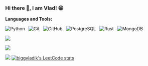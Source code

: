 ### Hi there 👋, I am Vlad! 😁






**Languages and Tools:** 


![Python](https://img.shields.io/badge/-Python-black?logo=Python&style=social)&nbsp;&nbsp;
![Git](https://img.shields.io/badge/-Git-black?logo=git&style=social)&nbsp;&nbsp;
![GitHub](https://img.shields.io/badge/-GitHub-black?logo=github&style=social)&nbsp;&nbsp;
![PostgreSQL](https://img.shields.io/badge/-PostgreSQL-black?logo=PostgreSQL&style=social)&nbsp;&nbsp;
![Rust](https://img.shields.io/badge/-Rust-black?logo=rust&style=social)&nbsp;&nbsp;
![MongoDB](https://img.shields.io/badge/-MongoDB-black?logo=MongoDB&style=social)&nbsp;&nbsp;

![](https://github-profile-summary-cards.vercel.app/api/cards/profile-details?username=biggvladik&theme=solarized_dark)

![](https://github-profile-summary-cards.vercel.app/api/cards/stats?username=biggvladik&theme=solarized_dark)

![](https://github-profile-summary-cards.vercel.app/api/cards/most-commit-language?username=biggvladik&theme=solarized_dark)
[![biggvladik's LeetCode stats](https://leetcode-stats-six.vercel.app/api?username=biggvladik&theme=dark)](https://github.com/biggvladik/leetcode-stats)
